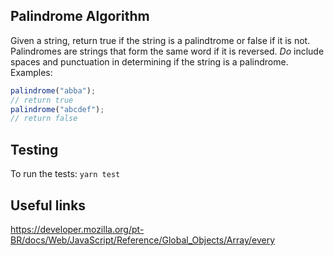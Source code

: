 ## Palindrome Algorithm

Given a string, return true if the string is a palindtrome or false if it is not. Palindromes are
strings that form the same word if it is reversed. _Do_ include spaces and punctuation in determining
if the string is a palindrome. Examples:

```js
palindrome("abba");
// return true
palindrome("abcdef");
// return false
```

## Testing

To run the tests: `yarn test`

## Useful links

https://developer.mozilla.org/pt-BR/docs/Web/JavaScript/Reference/Global_Objects/Array/every
